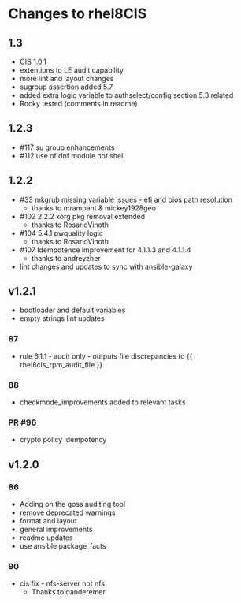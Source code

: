 # Changes to rhel8CIS

## 1.3

- CIS 1.0.1
- extentions to LE audit capability
- more lint and layout changes
- sugroup assertion added 5.7
- added extra logic variable to authselect/config section 5.3 related
- Rocky tested (comments in readme)

## 1.2.3

- #117 su group enhancements
- #112 use of dnf module not shell

## 1.2.2

- #33 mkgrub missing variable issues - efi and bios path resolution
  - thanks to mrampant & mickey1928geo
- #102 2.2.2 xorg pkg removal extended
  - thanks to RosarioVinoth
- #104 5.4.1 pwquality logic
  - thanks to RosarioVinoth
- #107 Idempotence improvement for 4.1.1.3 and 4.1.1.4
  - thanks to andreyzher
- lint changes and updates to sync with ansible-galaxy

## v1.2.1

- bootloader and default variables
- empty strings lint updates

### 87

- rule 6.1.1 - audit only - outputs file discrepancies to {{ rhel8cis_rpm_audit_file }}

### 88

- checkmode_improvements added to relevant tasks

### PR #96

- crypto policy idempotency

## v1.2.0

### 86

- Adding on the goss auditing tool
- remove deprecated warnings
- format and layout
- general improvements
- readme updates
- use ansible package_facts

### 90

- cis fix - nfs-server not nfs
  - Thanks to danderemer
